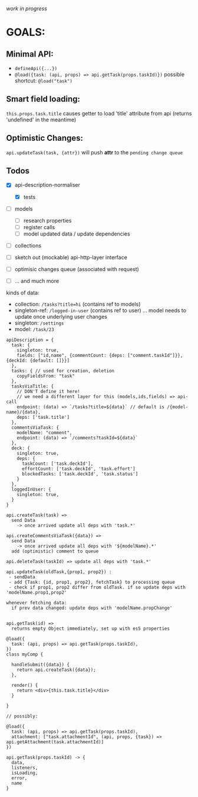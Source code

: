 _work in progress_

# GOALS:

## Minimal API:

 - `defineApi({...})`
 - `@load({task: (api, props) => api.getTask(props.taskId)})` possible shortcut: `@load("task")`

## Smart field loading:

`this.props.task.title` causes getter to load 'title' attribute from api (returns 'undefined' in the meantime)

## Optimistic Changes:

`api.updateTask(task, {attr})` will push **attr** to the `pending change queue`


## Todos

 - [x] api-description-normaliser
   - [x] tests
 - [ ] models
   - [ ] research properties
   - [ ] register calls
   - [ ] model updated data / update dependencies
 - [ ] collections
 - [ ] sketch out (mockable) api-http-layer interface
 - [ ] optimisic changes queue (associated with request)
 - [ ] ... and much more



kinds of data:

- collection: `/tasks?title=hi` (contains ref to models)
- singleton-ref: `/logged-in-user` (contains ref to user) ... model needs to update once underlying user changes
- singleton: `/settings`
- model: `/task/23`

```
apiDescription = {
  task: {
    singleton: true,
    fields: ["id,name", {commentCount: {deps: ["comment.taskId"]}}, {deckId: {default: []}}]
  },
  tasks: { // used for creation, deletion
    copyFieldsFrom: "task"
  },
  tasksViaTitle: {
    // DON'T define it here!
    // we need a different layer for this (models,ids,fields) => api-call
    endpoint: (data) => `/tasks?title=${data}` // default is /{model-name}/{data},
    deps: ['task.title']
  },
  commentsViaTask: {
    modelName: "comment",
    endpoint: (data) => `/comments?taskId=${data}`
  },
  deck: {
    singleton: true,
    deps: {
      taskCount: ['task.deckId'],
      effortCount: ['task.deckId', 'task.effort']
      blockedTasks: ['task.deckId', 'task.status']
    }
  },
  loggedInUser: {
    singleton: true,
  }
}

api.createTask(task) =>
  send Data
    -> once arrived update all deps with 'task.*'

api.createCommentsViaTask({data}) =>
  send Data
    -> once arrived update all deps with '${modelName}.*'
  add (optimistic) comment to queue

api.deleteTask(taskId) => update all deps with 'task.*'

api.updateTask(oldTask,{prop1, prop2}) :
 - sendData
 - add {Task: {id, prop1, prop2}, fetchTask} to processing queue
 - check if prop1, prop2 differ from oldTask. if so update deps with 'modelName.prop1,prop2'

whenever fetching data:
  if prev data changed: update deps with 'modelName.propChange'


api.getTask(id) =>
  returns empty Object immediately, set up with es5 properties

@load({
  task: (api, props) => api.getTask(props.taskId),
})
class myComp {

  handleSubmit({data}) {
    return api.createTask({data});
  },

  render() {
    return <div>{this.task.title}</div>
  }

}

// possibly:

@load({
  task: (api, props) => api.getTask(props.taskId),
  attachment: ["task.attachmentId", (api, props, {task}) => api.getAttachment(task.attachmentId)]
})

api.getTask(props.taskId) -> {
  data,
  listeners,
  isLoading,
  error,
  name
}
```